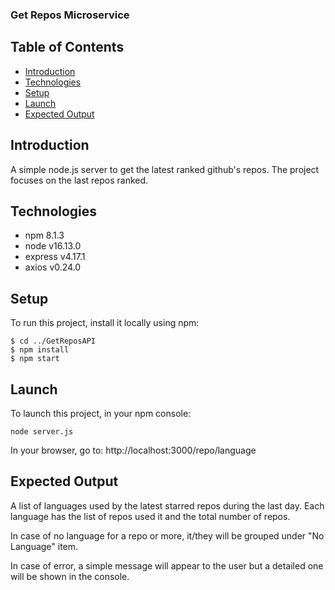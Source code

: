 ### Get Repos Microservice

## Table of Contents
* [Introduction](#introduction)
* [Technologies](#technologies)
* [Setup](#setup)
* [Launch](#launch)
* [Expected Output](#expected-output)

## Introduction
 A simple node.js server to get the latest ranked github's repos.
 The project focuses on the last repos ranked.

## Technologies
 * npm 8.1.3
 * node v16.13.0
 * express v4.17.1
 * axios v0.24.0

## Setup
To run this project, install it locally using npm:

```
$ cd ../GetReposAPI
$ npm install
$ npm start
```

## Launch
To launch this project, in your npm console:

```
node server.js
```
In your browser, go to: http://localhost:3000/repo/language

## Expected Output
A list of languages used by the latest starred repos during the last day.
Each language has the list of repos used it and the total number of repos.

In case of no language for a repo or more, it/they will be grouped under
"No Language" item.

In case of error, a simple message will appear to the user but a detailed one will be shown in the console.

